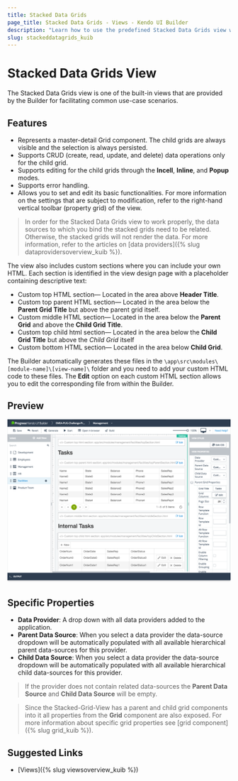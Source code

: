 ```yaml
---
title: Stacked Data Grids
page_title: Stacked Data Grids - Views - Kendo UI Builder
description: "Learn how to use the predefined Stacked Data Grids view which is provided by the Kendo UI Builder tool for creating and managing Angular and AngularJS-based web applications."
slug: stackeddatagrids_kuib
---
```


# Stacked Data Grids View

The Stacked Data Grids view is one of the built-in views that are provided by the Builder for facilitating common use-case scenarios.

## Features

* Represents a master-detail Grid component. The child grids are always visible and the selection is always persisted.
* Supports CRUD (create, read, update, and delete) data operations only for the child grid.
* Supports editing for the child grids through the **Incell**, **Inline**, and **Popup** modes.
* Supports error handling.
* Allows you to set and edit its basic functionalities. For more information on the settings that are subject to modification, refer to the right-hand vertical toolbar (property grid) of the view.

> In order for the Stacked Data Grids view to work properly, the data sources to which you bind the stacked grids need to be related. Otherwise, the stacked grids will not render the data. For more information, refer to the articles on [data providers]({% slug dataprovidersoverview_kuib %}).

The view also includes custom sections where you can include your own HTML. Each section is identified in the view design page with a placeholder containing descriptive text:

* Custom top HTML section&mdash; Located in the area above **Header Title**.
* Custom top parent HTML section&mdash; Located in the area below the **Parent Grid Title** but above the parent grid itself.
* Custom middle HTML section&mdash; Located in the area below the **Parent Grid** and above the **Child Grid Title**.
* Custom top child html section&mdash; Located in the area below the **Child Grid Title** but above the *Child Grid* itself
* Custom bottom HTML section&mdash; Located in the area below **Child Grid**.

The Builder automatically generates these files in the `\app\src\modules\[module-name]\[view-name]\` folder and you need to add your custom HTML code to these files. The **Edit** option on each custom HTML section allows you to edit the corresponding file from within the Builder.

## Preview

<img src="../images/kuib-views-stacked-data-grids.png" class="img-responsive" alt="Stacked Data Grids View"/>

## Specific Properties

* **Data Provider**: A drop down with all data providers added to the application.
* **Parent Data Source**: When you select a data provider the data-source dropdown will be automatically populated with all available hierarchical parent data-sources for this provider.
* **Child Data Source**: When you select a data provider the data-source dropdown will be automatically populated with all available hierarchical child data-sources for this provider.

> If the provider does not contain related data-sources the **Parent Data Source** and **Child Data Source** will be empty.

> Since the Stacked-Grid-View has a parent and child grid components into it all properties from the **Grid** component are also exposed. For more information about specific grid properties see [grid component]({% slug grid_kuib %}).

## Suggested Links

* [Views]({% slug viewsoverview_kuib %})
